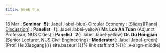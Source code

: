 ```yaml
---
title: Week 9 ♻️
---
```


18 Mar
: **Seminar &nbsp; 5**{: .label .label-blue} Circular Economy
  : [[Slides](https://canvas.nus.edu.sg/courses/52842/files/3815455?module_item_id=326969)][[Panel Discussion](https://canvas.nus.edu.sg/courses/52842/files/3854802?module_item_id=328260)]
: **Panelist &nbsp; 1**{: .label .label-yellow} **Mr. Loh Ah Tuan** (Adjunct Professor, NUS Cities)
: **Panelist &nbsp; 2**{: .label .label-yellow} **Dr. Du Hongjian** (Senior Lecturer, NUS Civil Engineering)
: **Moderator**{: .label .label-green} [Prof. He Xiaogang]({{ site.baseurl }}{% link staff.md %}){: .v-align-middle}

